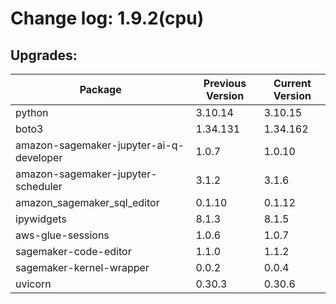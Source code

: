 # Change log: 1.9.2(cpu)

## Upgrades: 

Package | Previous Version | Current Version
---|---|---
python|3.10.14|3.10.15
boto3|1.34.131|1.34.162
amazon-sagemaker-jupyter-ai-q-developer|1.0.7|1.0.10
amazon-sagemaker-jupyter-scheduler|3.1.2|3.1.6
amazon_sagemaker_sql_editor|0.1.10|0.1.12
ipywidgets|8.1.3|8.1.5
aws-glue-sessions|1.0.6|1.0.7
sagemaker-code-editor|1.1.0|1.1.2
sagemaker-kernel-wrapper|0.0.2|0.0.4
uvicorn|0.30.3|0.30.6
